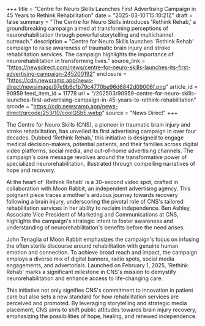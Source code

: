 +++
title = "Centre for Neuro Skills Launches First Advertising Campaign in 45 Years to Rethink Rehabilitation"
date = "2025-03-10T15:10:21Z"
draft = false
summary = "The Centre for Neuro Skills introduces 'Rethink Rehab,' a groundbreaking campaign aimed at transforming perceptions of neurorehabilitation through powerful storytelling and multichannel outreach."
description = "Centre for Neuro Skills launches 'Rethink Rehab' campaign to raise awareness of traumatic brain injury and stroke rehabilitation services. The campaign highlights the importance of neurorehabilitation in transforming lives."
source_link = "https://newsdirect.com/news/centre-for-neuro-skills-launches-its-first-advertising-campaign-245200192"
enclosure = "https://cdn.newsramp.app/news-direct/newsimage/97e9b6c1b79c4770be96d6842d09006f.png"
article_id = 90959
feed_item_id = 11778
url = "/202503/90959-centre-for-neuro-skills-launches-first-advertising-campaign-in-45-years-to-rethink-rehabilitation"
qrcode = "https://cdn.newsramp.app/news-direct/qrcode/253/10/coolQSbE.webp"
source = "News Direct"
+++

<p>The Centre for Neuro Skills (CNS), a pioneer in traumatic brain injury and stroke rehabilitation, has unveiled its first advertising campaign in over four decades. Dubbed 'Rethink Rehab,' this initiative is designed to engage medical decision-makers, potential patients, and their families across digital video platforms, social media, and out-of-home advertising channels. The campaign's core message revolves around the transformative power of specialized neurorehabilitation, illustrated through compelling narratives of hope and recovery.</p><p>At the heart of 'Rethink Rehab' is a 30-second video spot, crafted in collaboration with Moon Rabbit, an independent advertising agency. This poignant piece traces a mother's arduous journey towards recovery following a brain injury, underscoring the pivotal role of CNS's tailored rehabilitation services in her ability to reclaim independence. Ben Ashley, Associate Vice President of Marketing and Communications at CNS, highlights the campaign's strategic intent to foster awareness and understanding of neurorehabilitation's benefits before the need arises.</p><p>John Tenaglia of Moon Rabbit emphasizes the campaign's focus on infusing the often sterile discourse around rehabilitation with genuine human emotion and connection. To achieve broad reach and impact, the campaign employs a diverse mix of digital banners, radio spots, social media engagements, and advertorials. Launched on February 1, 2025, 'Rethink Rehab' marks a significant milestone in CNS's mission to demystify neurorehabilitation and enhance access to life-changing care.</p><p>This initiative not only signifies CNS's commitment to innovation in patient care but also sets a new standard for how rehabilitation services are perceived and promoted. By leveraging storytelling and strategic media placement, CNS aims to shift public attitudes towards brain injury recovery, emphasizing the possibilities of hope, healing, and renewed independence.</p>